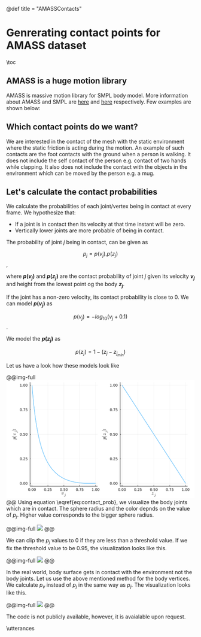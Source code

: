@def title = "AMASSContacts"

# Genrerating contact points for AMASS dataset

\toc

## AMASS is a huge motion library
AMASS is massive motion library for SMPL body model. More information about AMASS and SMPL are [here](https://amass.is.tue.mpg.de/) and [here](https://smpl.is.tue.mpg.de/) respectively. Few examples are shown below:


## Which contact points do we want?
We are interested in the contact of the mesh with the static environment where the static friction is acting during the motion. An example of such contacts are the foot contacts with the ground when a person is walking. It does not include the self contact of the person e.g. contact of two hands while clapping. It also does not include the contact with the objects in the environment which can be moved by the person e.g. a mug.

## Let's calculate the contact probabilities
We calculate the probabilities of each joint/vertex being in contact at every frame. We hypothesize that:
- If a joint is in contact then its velocity at that time instant will be zero.
- Vertically lower joints are more probable of being in contact.

The probability of joint $j$ being in contact, can be given as

$$p_j = p(v_j) . p(z_j) \label{eq:contact_prob}$$,

where **$p(v_j)$** and **$p(z_j)$** are the contact probability of joint $j$ given its velocity **$v_j$** and height from the lowest point og the body **$z_j$**.

If the joint has a non-zero velocity, its contact probability is close to $0$. We can model **$p(v_j)$** as

$$p(v_j) = -log_{10}(v_j + 0.1)$$.

We model the **$p(z_j)$** as 

$$p(z_j) = 1 - (z_j - z_{j_{min}})$$

Let us have a look how these models look like

@@img-full
![](/assets/smplconts/p_models.png)
@@
Using equation \eqref{eq:contact_prob}, we visualize the body joints which are in contact. The sphere radius and the color depnds on the value of $p_j$. Higher value corresponds to the bigger sphere radius.

@@img-full
![](/assets/smplconts/121.gif)
@@

We can clip the $p_j$ values to $0$ if they are less than a threshold value. If we fix the threshold value to be $0.95$, the visualization looks like this.

@@img-full
![](/assets/smplconts/121_thres.gif)
@@

In the real world, body surface gets in contact with the environment not the body joints. Let us use the above mentioned method for the body vertices. We calculate $p_v$ instead of $p_j$ in the same way as $p_j$.
The visualization looks like this.

@@img-full
![](/assets/smplconts/121_verts.gif)
@@

The code is not publicly available, however, it is avaialable upon request.

\utterances



